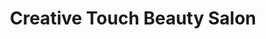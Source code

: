 ---
title: "Creative Touch Beauty Salon"
url: /smithfield/creative-touch-beauty-salon/
shop: Friseur
---
